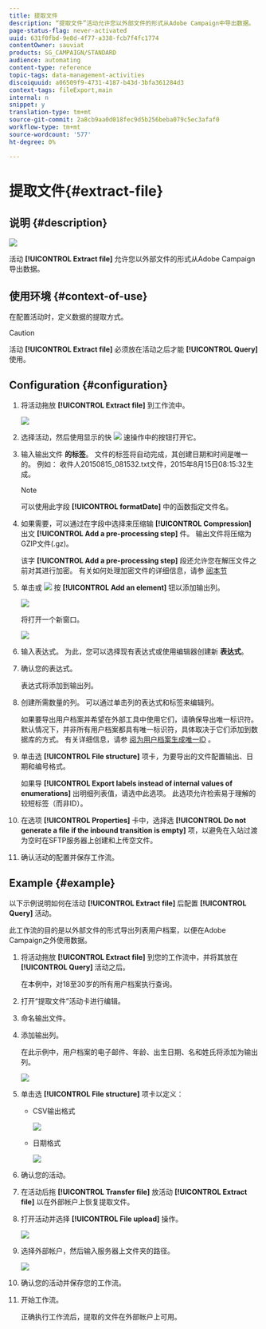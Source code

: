 ```yaml
---
title: 提取文件
description: “提取文件”活动允许您以外部文件的形式从Adobe Campaign中导出数据。
page-status-flag: never-activated
uuid: 631f0fbd-9e8d-4f77-a338-fcb7f4fc1774
contentOwner: sauviat
products: SG_CAMPAIGN/STANDARD
audience: automating
content-type: reference
topic-tags: data-management-activities
discoiquuid: a06509f9-4731-4187-b43d-3bfa361284d3
context-tags: fileExport,main
internal: n
snippet: y
translation-type: tm+mt
source-git-commit: 2a8cb9aa0d018fec9d5b256beba079c5ec3afaf0
workflow-type: tm+mt
source-wordcount: '577'
ht-degree: 0%

---
```



# 提取文件{#extract-file}

## 说明 {#description}

![](assets/export.png)

活动 **[!UICONTROL Extract file]** 允许您以外部文件的形式从Adobe Campaign导出数据。

## 使用环境 {#context-of-use}

在配置活动时，定义数据的提取方式。

>[!CAUTION]
>
>活动 **[!UICONTROL Extract file]** 必须放在活动之后才能 **[!UICONTROL Query]** 使用。

## Configuration {#configuration}

1. 将活动拖放 **[!UICONTROL Extract file]** 到工作流中。

   ![](assets/wkf_data_export1.png)

1. 选择活动，然后使用显示的快 ![](assets/edit_darkgrey-24px.png) 速操作中的按钮打开它。
1. 输入输出文件 **的标签**。 文件的标签将自动完成，其创建日期和时间是唯一的。 例如： 收件人20150815_081532.txt文件，2015年8月15日08:15:32生成。

   >[!NOTE]
   >
   >可以使用此字段 **[!UICONTROL formatDate]** 中的函数指定文件名。

1. 如果需要，可以通过在字段中选择来压缩输 **[!UICONTROL Compression]** 出文 **[!UICONTROL Add a pre-processing step]** 件。 输出文件将压缩为GZIP文件(.gz)。

   该字 **[!UICONTROL Add a pre-processing step]** 段还允许您在解压文件之前对其进行加密。 有关如何处理加密文件的详细信息，请参 [阅本节](../../automating/using/managing-encrypted-data.md)

1. 单击或 ![](assets/add_darkgrey-24px.png) 按 **[!UICONTROL Add an element]** 钮以添加输出列。

   ![](assets/wkf_data_export2.png)

   将打开一个新窗口。

   ![](assets/wkf_data_export3.png)

1. 输入表达式。 为此，您可以选择现有表达式或使用编辑器创建新 **表达式**。
1. 确认您的表达式。

   表达式将添加到输出列。

1. 创建所需数量的列。 可以通过单击列的表达式和标签来编辑列。

   如果要导出用户档案并希望在外部工具中使用它们，请确保导出唯一标识符。 默认情况下，并非所有用户档案都具有唯一标识符，具体取决于它们添加到数据库的方式。 有关详细信息，请参 [阅为用户档案生成唯一ID](../../developing/using/configuring-the-resource-s-data-structure.md#generating-a-unique-id-for-profiles-and-custom-resources) 。

1. 单击选 **[!UICONTROL File structure]** 项卡，为要导出的文件配置输出、日期和编号格式。

   如果导 **[!UICONTROL Export labels instead of internal values of enumerations]** 出明细列表值，请选中此选项。 此选项允许检索易于理解的较短标签（而非ID）。

1. 在选项 **[!UICONTROL Properties]** 卡中，选择选 **[!UICONTROL Do not generate a file if the inbound transition is empty]** 项，以避免在入站过渡为空时在SFTP服务器上创建和上传空文件。
1. 确认活动的配置并保存工作流。

## Example {#example}

以下示例说明如何在活动 **[!UICONTROL Extract file]** 后配置 **[!UICONTROL Query]** 活动。

此工作流的目的是以外部文件的形式导出列表用户档案，以便在Adobe Campaign之外使用数据。

1. 将活动拖放 **[!UICONTROL Extract file]** 到您的工作流中，并将其放在 **[!UICONTROL Query]** 活动之后。

   在本例中，对18至30岁的所有用户档案执行查询。

1. 打开“提取文件”活动卡进行编辑。
1. 命名输出文件。
1. 添加输出列。

   在此示例中，用户档案的电子邮件、年龄、出生日期、名和姓氏将添加为输出列。

   ![](assets/wkf_data_export6.png)

1. 单击选 **[!UICONTROL File structure]** 项卡以定义：

   * CSV输出格式

      ![](assets/wkf_data_export7.png)

   * 日期格式

      ![](assets/wkf_data_export9.png)

1. 确认您的活动。
1. 在活动后拖 **[!UICONTROL Transfer file]** 放活动 **[!UICONTROL Extract file]** 以在外部帐户上恢复提取文件。
1. 打开活动并选择 **[!UICONTROL File upload]** 操作。

   ![](assets/wkf_data_export11.png)

1. 选择外部帐户，然后输入服务器上文件夹的路径。

   ![](assets/wkf_data_export12.png)

1. 确认您的活动并保存您的工作流。
1. 开始工作流。

   正确执行工作流后，提取的文件在外部帐户上可用。

